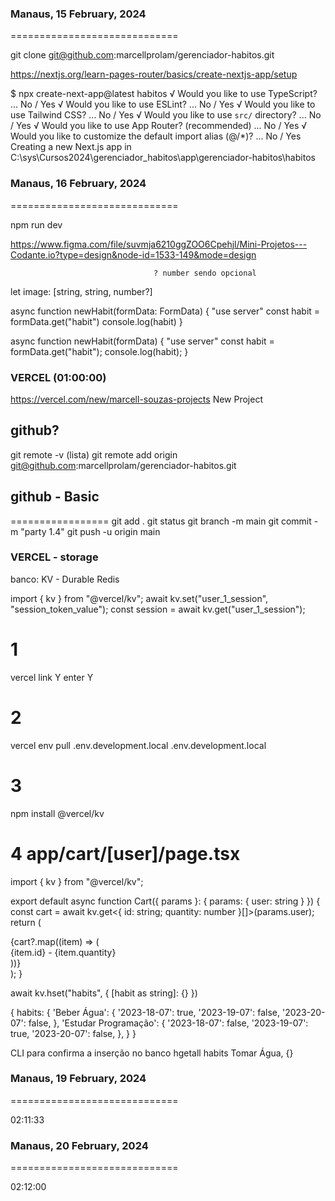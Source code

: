 ### Manaus, 15 February, 2024
=============================

  git clone git@github.com:marcellprolam/gerenciador-habitos.git

  https://nextjs.org/learn-pages-router/basics/create-nextjs-app/setup

  $ npx create-next-app@latest habitos
  √ Would you like to use TypeScript? ... No / Yes
  √ Would you like to use ESLint? ... No / Yes
  √ Would you like to use Tailwind CSS? ... No / Yes
  √ Would you like to use `src/` directory? ... No / Yes
  √ Would you like to use App Router? (recommended) ... No / Yes
  √ Would you like to customize the default import alias (@/*)? ... No / Yes
  Creating a new Next.js app in C:\sys\Cursos2024\gerenciador_habitos\app\gerenciador-habitos\habitos

### Manaus, 16 February, 2024
=============================

  npm run dev

  https://www.figma.com/file/suvmja6210ggZOO6Cpehjl/Mini-Projetos---Codante.io?type=design&node-id=1533-149&mode=design

                                    ? number sendo opcional
  let image: [string, string, number?]


  async function newHabit(formData: FormData) {
    "use server"
    const habit = formData.get("habit")
    console.log(habit)
  }

  async function newHabit(formData) {
    "use server"
    const habit = formData.get("habit");
    console.log(habit);
  }


### VERCEL (01:00:00)
  https://vercel.com/new/marcell-souzas-projects
  New Project

## github?
  git remote -v (lista)
  git remote add origin git@github.com:marcellprolam/gerenciador-habitos.git

## github - Basic
=================
  git add .
  git status
  git branch -m main
  git commit -m "party 1.4"
  git push -u origin main

### VERCEL - storage

  banco: KV - Durable Redis

  import { kv } from "@vercel/kv";
  await kv.set("user_1_session", "session_token_value");
  const session = await kv.get("user_1_session");

# 1
  vercel link
    Y
    enter 
    Y

# 2
  vercel env pull .env.development.local
    .env.development.local

# 3
  npm install @vercel/kv

# 4 app/cart/[user]/page.tsx

  import { kv } from "@vercel/kv";

  export default async function Cart({ params }: { params: { user: string } }) {
    const cart = await kv.get<{ id: string; quantity: number }[]>(params.user);
    return (
      <div>
        {cart?.map((item) => (
          <div key={item.id}>
            {item.id} - {item.quantity}
          </div>
        ))}
      </div>
    );
  }


await kv.hset("habits", { [habit as string]: {} })

{
  habits: {
    'Beber Água': {
      '2023-18-07': true,
      '2023-19-07': false,
      '2023-20-07': false,
    },
    'Estudar Programação': {
      '2023-18-07': false,
      '2023-19-07': true,
      '2023-20-07': false,
    },
  }
}

CLI para confirma a inserção no banco
  hgetall habits
  Tomar Água, {}


### Manaus, 19 February, 2024
=============================

02:11:33


### Manaus, 20 February, 2024
=============================

02:12:00





